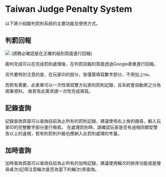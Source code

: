 # Taiwan Judge Penalty System
以下將介紹裁判罰則系統的主要功能及使用方式。

## 判罰回報
![](https://i.imgur.com/jloqaat.png)
(請務必確認是在正確的組別頁面進行回報)

裁判完成可以在完成罰則處理後，在判罰回報的頁面透過Google表單進行回報。

另外要特別注意的是，在玩家ID的部分，皆僅需填寫數字部分，不用加上tw。

而若有需要，此表單可以一次性填寫雙方玩家的罰則記錄，且系統會自動將之分為兩筆資料。
故若有此需求請一次性完成填寫。

## 記錄查詢
記錄查詢頁面可以查詢目前為止所有的罰則記錄，建議使用右上角的搜尋，輸入玩家ID的完整數字部分進行檢索。
在處理罰則時，請確認玩家是否有過相同類型警告以上的違規，若有則罰則升級也應納入此罰則處理的考量。

## 加時查詢
加時查詢頁面可以查詢目前為止所有的加時記錄，建議使用輪次的排序功能或是搜尋桌次(記得注意輪次是否為當下的輪次)來查詢。
